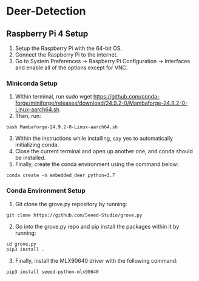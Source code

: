 # Deer-Detection

## Raspberry Pi 4 Setup
1. Setup the Raspberry Pi with the 64-bit OS.
2. Connect the Raspberry Pi to the internet.
3. Go to System Preferences -> Raspberry Pi Configuration -> Interfaces and enable all of the options except for VNC.

### Miniconda Setup
1. Within terminal, run sudo wget https://github.com/conda-forge/miniforge/releases/download/24.9.2-0/Mambaforge-24.9.2-0-Linux-aarch64.sh.
2. Then, run:
```
bash Mambaforge-24.9.2-0-Linux-aarch64.sh
```
3. Within the instructions while installing, say yes to automatically initializing conda.
4. Close the current terminal and open up another one, and conda should be installed.
5. Finally, create the conda environment using the command below:
```
conda create -n embedded_deer python=3.7
```

### Conda Environment Setup
1. Git clone the grove.py repository by running:
```
git clone https://github.com/Seeed-Studio/grove.py
```
2. Go into the grove.py repo and pip install the packages within it by running:
```
cd grove.py
pip3 install .
```
3. Finally, install the MLX90640 driver with the following command:
```
pip3 install seeed-python-mlx90640
```
